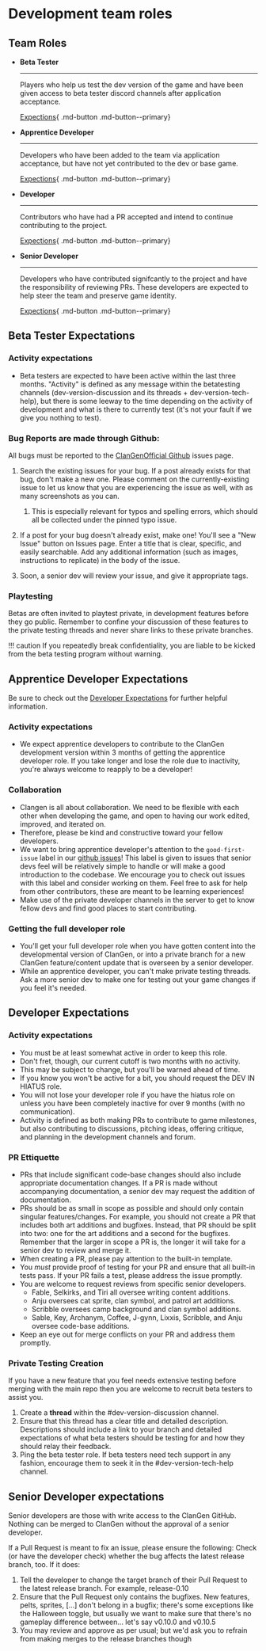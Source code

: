 # Development team roles

## Team Roles

<div class="grid cards" markdown>

- __Beta Tester__

    ---

    Players who help us test the dev version of the game and have been given access to beta tester discord channels after application acceptance. 

    [Expections](#beta-tester-expectations){ .md-button .md-button--primary}

- __Apprentice Developer__

    ---

    Developers who have been added to the team via application acceptance, but have not yet contributed to the dev or base game.

    [Expections](#apprentice-developer-expectations){ .md-button .md-button--primary}

- __Developer__

    ---

    Contributors who have had a PR accepted and intend to continue contributing to the project. 

    [Expections](#developer-expectations){ .md-button .md-button--primary}

- __Senior Developer__

    ---

    Developers who have contributed signifcantly to the project and have the responsibility of reviewing PRs. These developers are expected to help steer the team and preserve game identity.

    [Expections](#senior-developer-expectations){ .md-button .md-button--primary}

</div>


## Beta Tester Expectations

### Activity expectations 

- Beta testers are expected to have been active within the last three months. "Activity" is defined as any message within the betatesting channels (⁠dev-version-discussion and its threads + ⁠dev-version-tech-help), but there is some leeway to the time depending on the activity of development and what is there to currently test (it's not your fault if we give you nothing to test).

### Bug Reports are made through Github:
All bugs must be reported to the [ClanGenOfficial Github](https://github.com/ClanGenOfficial/clangen/issues) issues page.

1. Search the existing issues for your bug. If a post already exists for that bug, don't make a new one. Please comment on the currently-existing issue to let us know that you are experiencing the issue as well, with as many screenshots as you can. 
    1. This is especially relevant for typos and spelling errors, which should all be collected under the pinned typo issue.

2.  If a post for your bug doesn't already exist, make one! You'll see a "New Issue" button on Issues page. Enter a title that is clear, specific, and easily searchable. Add any additional information (such as images, instructions to replicate) in the body of the issue. 

3.  Soon, a senior dev will review your issue, and give it appropriate tags.

### Playtesting

Betas are often invited to playtest private, in development features before they go public. Remember to confine your discussion of these features to the private testing threads and never share links to these private branches. 

!!! caution
    If you repeatedly break confidentiality, you are liable to be kicked from the beta testing program without warning.

## Apprentice Developer Expectations
Be sure to check out the [Developer Expectations](#developer-expectations) for further helpful information.

### Activity expectations

- We expect apprentice developers to contribute to the ClanGen development version within 3 months of getting the apprentice developer role. If you take longer and lose the role due to inactivity, you're always welcome to reapply to be a developer!

### Collaboration
- Clangen is all about collaboration. We need to be flexible with each other when developing the game, and open to having our work edited, improved, and iterated on.
- Therefore, please be kind and constructive toward your fellow developers.
- We want to bring apprentice developer's attention to the `good-first-issue` label in our [github issues](https://github.com/ClanGenOfficial/clangen/issues)!  This label is given to issues that senior devs feel will be relatively simple to handle or will make a good introduction to the codebase.  We encourage you to check out issues with this label and consider working on them.  Feel free to ask for help from other contributors, these are meant to be learning experiences!
- Make use of the private developer channels in the server to get to know fellow devs and find good places to start contributing.

### Getting the full developer role
- You'll get your full developer role when you have gotten content into the developmental version of ClanGen, or into a private branch for a new ClanGen feature/content update that is overseen by a senior developer.
- While an apprentice developer, you can't make private testing threads. Ask a more senior dev to make one for testing out your game changes if you feel it's needed.


## Developer Expectations

### Activity expectations

- You must be at least somewhat active in order to keep this role. 
- Don't fret, though, our current cutoff is two months with no activity. 
- This may be subject to change, but you'll be warned ahead of time. 
- If you know you won't be active for a bit, you should request the DEV IN HIATUS role. 
- You will not lose your developer role if you have the hiatus role on unless you have been completely inactive for over 9 months (with no communication).
- Activity is defined as both making PRs to contribute to game milestones, but also contributing to discussions, pitching ideas, offering critique, and planning in the development channels and forum. 

### PR Ettiquette

* PRs that include significant code-base changes should also include appropriate documentation changes. If a PR is made without accompanying documentation, a senior dev may request the addition of documentation.
* PRs should be as small in scope as possible and should only contain singular features/changes. For example, you should not create a PR that includes both art additions and bugfixes. Instead, that PR should be split into two: one for the art additions and a second for the bugfixes. Remember that the larger in scope a PR is, the longer it will take for a senior dev to review and merge it.
* When creating a PR, please pay attention to the built-in template.
* You *must* provide proof of testing for your PR and ensure that all built-in tests pass. If your PR fails a test, please address the issue promptly.
* You are welcome to request reviews from specific senior developers.
    - Fable, Selkirks, and Tiri all oversee writing content additions.
    - Anju oversees cat sprite, clan symbol, and patrol art additions.
    - Scribble oversees camp background and clan symbol additions.
    - Sable, Key, Archanym, Coffee, J-gynn, Lixxis, Scribble, and Anju oversee code-base additions.
* Keep an eye out for merge conflicts on your PR and address them promptly.

### Private Testing Creation
If you have a new feature that you feel needs extensive testing before merging with the main repo then you are welcome to recruit beta testers to assist you.

1. Create a **thread** within the #dev-version-discussion channel. 
2. Ensure that this thread has a clear title and detailed description. Descriptions should include a link to your branch and detailed expectations of what beta testers should be testing for and how they should relay their feedback.
3. Ping the beta tester role. If beta testers need tech support in any fashion, encourage them to seek it in the #dev-version-tech-help channel.

## Senior Developer expectations

Senior developers are those with write access to the ClanGen GitHub. Nothing can be merged to ClanGen without the approval of a senior developer.

If a Pull Request is meant to fix an issue, please ensure the following: Check (or have the developer check) whether the bug affects the latest release branch, too. If it does:

1. Tell the developer to change the target branch of their Pull Request to the latest release branch. For example, release-0.10
2. Ensure that the Pull Request only contains the bugfixes. New features, pelts, sprites, [...] don't belong in a bugfix; there's some exceptions like the Halloween toggle, but usually we want to make sure that there's no gameplay difference between... let's say v0.10.0 and v0.10.5
3. You may review and approve as per usual; but we'd ask you to refrain from making merges to the release branches though


